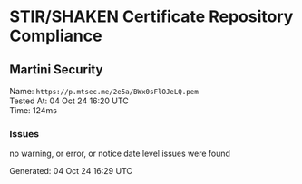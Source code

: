 # STIR/SHAKEN Certificate Repository Compliance

## Martini Security

Name: `https://p.mtsec.me/2e5a/BWx0sFlOJeLQ.pem`\
Tested At: 04 Oct 24 16:20 UTC\
Time: 124ms

### Issues

no warning, or error, or notice date level issues were found

Generated: 04 Oct 24 16:29 UTC